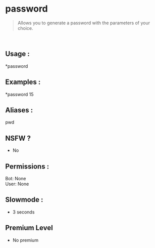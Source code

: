 # password

> Allows you to generate a password with the parameters of your choice.

<br>

## Usage :

*password <length>

## Examples :

*password 15

## Aliases :

pwd

## NSFW ?

- No

## Permissions :

Bot: None
<br>
User: None

## Slowmode :

- 3 seconds

## Premium Level

- No premium